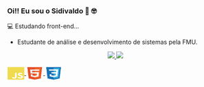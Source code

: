 ### Oi!! Eu sou o Sidivaldo 👋 🤓

💻 Estudando front-end...

- Estudante de análise e desenvolvimento de sistemas pela FMU. 

<div align="center">
  <a href="https://github.com/Sidivaldo">
  <img height="180em" src="https://github-readme-stats.vercel.app/api?username=sidivaldo&show_icons=true&theme=merko&include_all_commits=true&count_private=true"/>
  <img height="180em" src="https://github-readme-stats.vercel.app/api/top-langs/?username=sidivaldo&layout=compact&langs_count=7&theme=merko"/>
</div>
  <div style="display: inline_block"><br>
  <img align="center" alt="Js" height="30" width="40" src="https://raw.githubusercontent.com/devicons/devicon/master/icons/javascript/javascript-plain.svg">
  <img align="center" alt="HTML" height="30" width="40" src="https://raw.githubusercontent.com/devicons/devicon/master/icons/html5/html5-original.svg">
  <img align="center" alt="CSS" height="30" width="40" src="https://raw.githubusercontent.com/devicons/devicon/master/icons/css3/css3-original.svg">
</div>
